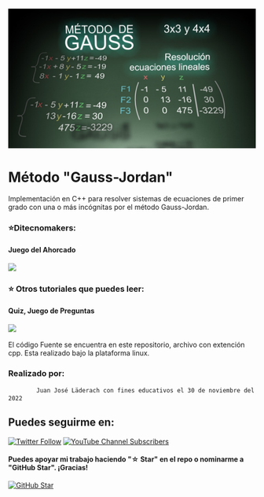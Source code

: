 ![This is me](https://github.com/DitecnoDigital/GaussJordan/blob/main/MetodoGaussJordan.jpeg)

# Método "Gauss-Jordan"
Implementación en C++ para resolver  sistemas de ecuaciones de primer grado con una o más incógnitas por el método Gauss-Jordan.

### ⭐️Ditecnomakers:

####  Juego del Ahorcado
 [![](https://img.shields.io/badge/DitecnoMakers-GaussJordan-red)](https://ditecnomakers.com/metodo-gauss-jordan-para-resolver-sistemas-de-ecuaciones-de-primer-grado-con-una-o-mas-incognitas/)
 
 ### ⭐️ Otros tutoriales que puedes leer:
 
 ####  Quiz, Juego de Preguntas
 [![](https://img.shields.io/badge/DitecnoMakers-DitecnoDigital-blue)](https://ditecnomakers.com/author/DitecnoDigital/)
   
  
El código Fuente se encuentra en este repositorio, archivo con extención cpp.
Esta realizado bajo la plataforma linux. 

### Realizado por:
            Juan José Läderach con fines educativos el 30 de noviembre del 2022


## Puedes seguirme en:

[![Twitter Follow](https://img.shields.io/twitter/follow/ditecnodigital?style=social)](https://twitter.com/DitecnoDigital)
 [![YouTube Channel Subscribers](https://img.shields.io/youtube/channel/subscribers/UCCdly91ChaaL8brV5sRfGnQ?style=social)](https://www.youtube.com/@ditecnodigital6965?sub_confirmation=1)

#### Puedes apoyar mi trabajo haciendo "☆ Star" en el repo o nominarme a "GitHub Star". ¡Gracias!

[![GitHub Star](https://img.shields.io/badge/GitHub-Nominar_a_star-yellow?style=for-the-badge&logo=github&logoColor=white&labelColor=101010)](https://stars.github.com/nominate/)
